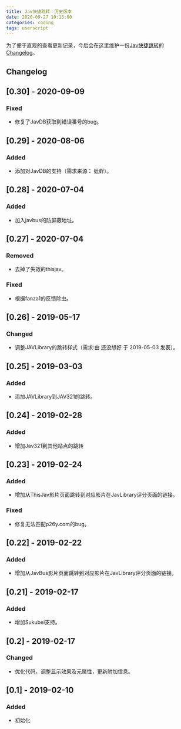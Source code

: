 ```yaml
---
title: Jav快捷跳转：历史版本
date: 2020-09-27 10:15:00
categories: coding
tags: userscript
---
```

为了便于直观的查看更新记录，今后会在这里维护一份[Jav快捷跳转](https://sleazyfork.org/zh-CN/scripts/377603)的[Changelog](https://keepachangelog.com/en/1.0.0/)。

<!-- more -->
## Changelog

## [0.30] - 2020-09-09 
### Fixed
- 修复了JavDB获取到错误番号的bug。

## [0.29] - 2020-08-06
### Added
- 添加对JavDB的支持（需求来源： 蚍蜉）。

## [0.28] - 2020-07-04 
### Added
- 加入javbus的防屏蔽地址。

## [0.27] - 2020-07-04
### Removed
- 去掉了失效的thisjav。
  
### Fixed
- 根据fanza1的反馈除虫。
  
## [0.26] - 2019-05-17
### Changed
- 调整JAVLibrary的跳转样式（需求:由 还没想好 于 2019-05-03 发表）。


## [0.25] - 2019-03-03
### Added
- 添加JAVLibrary到JAV321的跳转。

## [0.24] - 2019-02-28
### Added
- 增加Jav321到其他站点的跳转

## [0.23] - 2019-02-24
### Added
- 增加从ThisJav影片页面跳转到对应影片在JavLibrary评分页面的链接。

### Fixed
- 修复无法匹配p26y.com的bug。

## [0.22] - 2019-02-22
### Added
- 增加从JavBus影片页面跳转到对应影片在JavLibrary评分页面的链接。

## [0.21] - 2019-02-17
### Added
- 增加Sukubei支持。

## [0.2] - 2019-02-17
### Changed
- 优化代码，调整显示效果及元属性，更新附加信息。
  
## [0.1] - 2019-02-10
### Added
- 初始化
